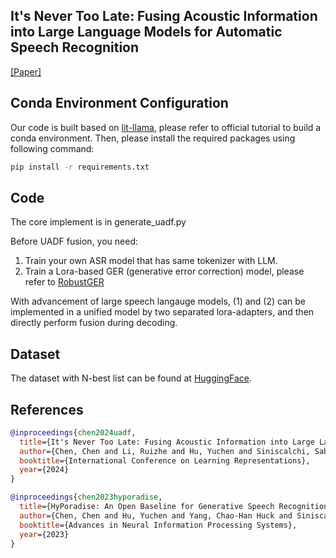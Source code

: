 ## It's Never Too Late: Fusing Acoustic Information into Large Language Models for Automatic Speech Recognition

[[Paper]](https://openreview.net/pdf?id=QqjFHyQwtF)


## Conda Environment Configuration

Our code is built based on [lit-llama](https://github.com/Lightning-AI/lit-llama), please refer to official tutorial to build a conda environment. Then, please install the required packages using following command:
```bash
pip install -r requirements.txt
```

## Code
The core implement is in generate_uadf.py

Before UADF fusion, you need: 
1) Train your own ASR model that has same tokenizer with LLM.
2) Train a Lora-based GER (generative error correction) model, please refer to [RobustGER](https://github.com/YUCHEN005/RobustGER) 
                       
With advancement of large speech langauge models, (1) and (2) can be implemented in a unified model by two separated lora-adapters, and then directly perform fusion during decoding.  

## Dataset
The dataset with N-best list can be found at [HuggingFace](https://huggingface.co/PeacefulData/HyPoradise-v0).

## References
```bib
@inproceedings{chen2024uadf,
  title={It's Never Too Late: Fusing Acoustic Information into Large Language Models for Automatic Speech Recognition},
  author={Chen, Chen and Li, Ruizhe and Hu, Yuchen and Siniscalchi, Sabato Marco and Chen, Pin-Yu and Chng, Eng Siong and Yang, Chao-Han Huck},
  booktitle={International Conference on Learning Representations},
  year={2024}
}

@inproceedings{chen2023hyporadise,
  title={HyPoradise: An Open Baseline for Generative Speech Recognition with Large Language Models},
  author={Chen, Chen and Hu, Yuchen and Yang, Chao-Han Huck and Siniscalchi, Sabato Marco and Chen, Pin-Yu and Chng, Eng Siong},
  booktitle={Advances in Neural Information Processing Systems},
  year={2023}
}
```
